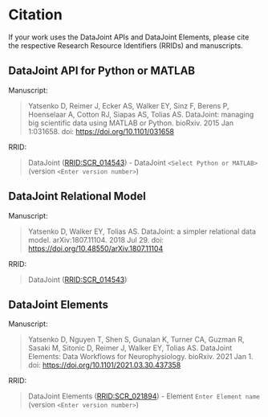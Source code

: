 # Citation

If your work uses the DataJoint APIs and DataJoint Elements, please cite the respective
Research Resource Identifiers (RRIDs) and manuscripts.

## DataJoint API for Python or MATLAB

Manuscript:
> Yatsenko D, Reimer J, Ecker AS, Walker EY, Sinz F, Berens P, Hoenselaar A, Cotton
> RJ, Siapas AS, Tolias AS. DataJoint: managing big scientific data using MATLAB or
> Python. bioRxiv. 2015 Jan 1:031658. doi: https://doi.org/10.1101/031658

RRID:
> DataJoint ([RRID:SCR_014543](https://scicrunch.org/resolver/SCR_014543)) -
> DataJoint `<Select Python or MATLAB>` (version `<Enter version number>`)

## DataJoint Relational Model

Manuscript:
> Yatsenko D, Walker EY, Tolias AS. DataJoint: a simpler relational data model.
> arXiv:1807.11104. 2018 Jul 29. doi: https://doi.org/10.48550/arXiv.1807.11104

RRID:
> DataJoint ([RRID:SCR_014543](https://scicrunch.org/resolver/SCR_014543))

## DataJoint Elements

Manuscript:
> Yatsenko D, Nguyen T, Shen S, Gunalan K, Turner CA, Guzman R, Sasaki M, Sitonic D,
> Reimer J, Walker EY, Tolias AS. DataJoint Elements: Data Workflows for
> Neurophysiology. bioRxiv. 2021 Jan 1. doi: https://doi.org/10.1101/2021.03.30.437358

RRID:
> DataJoint Elements ([RRID:SCR_021894](https://scicrunch.org/resolver/SCR_021894)) -
> Element `Enter Element name` (version `<Enter version number>`)
